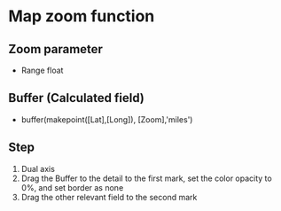 # Map zoom function
## Zoom parameter
- Range float

## Buffer (Calculated field)
- buffer(makepoint([Lat],[Long]), [Zoom],'miles')

## Step 
1. Dual axis
2. Drag the Buffer to the detail to the first mark, set the color opacity to 0%, and set border as none
3. Drag the other relevant field to the second mark
